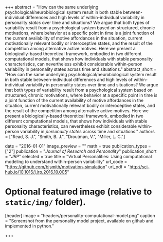 
+++
abstract = "How can the same underlying psychological/neurobiological system result in both stable between-individual differences and high levels of within-individual variability in personality *states* over time and situations? We argue that both types of variability result from a psychological system based on structured, chronic motivations, where behavior at a specific point in time is a joint function of the current availability of motive affordances in the situation, current motivationally relevant bodily or interoceptive states, and the result of the competition among alternative active motives. Here we present a biologically-based theoretical framework, embodied in two different computational models, that shows how individuals with stable personality characteristics, can nevertheless exhibit considerable within-person variability in personality states across time and situations."
abstract_short = "How can the same underlying psychological/neurobiological system result in both stable between-individual differences and high levels of within-individual variability in personality states over time and situations? We argue that both types of variability result from a psychological system based on structured, chronic motivations, where behavior at a specific point in time is a joint function of the current availability of motive affordances in the situation, current motivationally relevant bodily or interoceptive states, and the result of the competition among alternative active motives. Here we present a biologically-based theoretical framework, embodied in two different computational models, that shows how individuals with stable personality characteristics, can nevertheless exhibit considerable within-person variability in *personality states* across time and situations."
authors = ["Read, S. J.", "Smith, B. J.", "Droutman, V.", "Miller, L. C."]

date = "2016-01-01"
image_preview = ""
math = true
publication_types = ["2"]
publication = "*Journal of Research and Personality*"
publication_short = "*JRP*"
selected = true
title = "Virtual Personalities: Using computational modeling to understand within-person variability"
url_code = "https://github.com/bjsmith/motivation-simulation"
url_pdf = "http://sci-hub.io/10.1016/j.jrp.2016.10.005"

# Optional featured image (relative to `static/img/` folder).
[header]
image = "headers/personality-computational-model.png"
caption = "Screenshot from the personality model project, available on github and implemented in python."

+++


